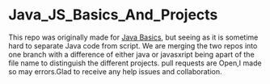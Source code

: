 # Java_JS_Basics_And_Projects
This repo was originally made for [Java Basics](https://github.com/josephkb87/JavaBasis), but seeing as it is sometime hard to separate Java code from script.
We are merging the two repos into one branch with a difference of either java or javasxript being apart of the file name to distinguish the different projects.
pull requests are Open,I made so may errors.Glad to receive any help issues and collaboration. 
